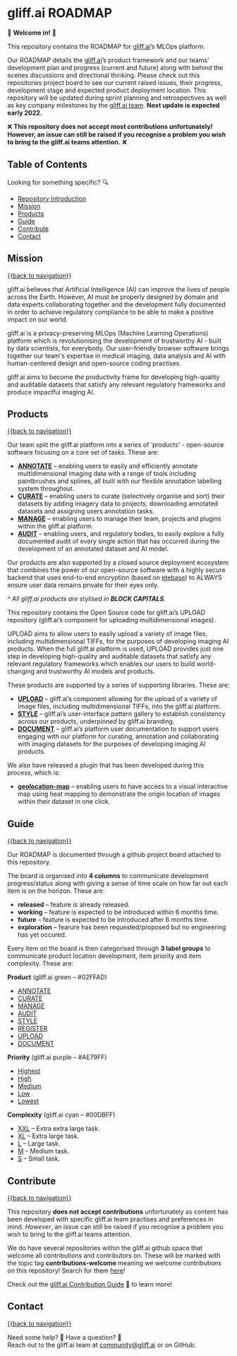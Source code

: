 # gliff.ai ROADMAP

👋 **Welcome in!** 👋

This repository contains the ROADMAP for [gliff.ai](https://gliff.ai)’s MLOps platform.

Our ROADMAP details the [gliff.ai](https://gliff.ai)’s product framework and our teams’ development plan and progress (current and future) along with behind the scenes discussions and directional thinking. Please check out this repositories project board to see our current raised issues, their progress, development stage and expected product deployment location. This repository will be updated during sprint planning and retrospectives as well as key company milestones by the [gliff.ai team](https://gliff.ai/about/). **Next update is expected early 2022.**

❌ **This repository does not accept most contributions unfortunately! However, an issue can still be raised if you recognise a problem you wish to bring to the gliff.ai teams attention.** ❌

## Table of Contents

Looking for something specific? 🔍

- [Repository Introduction](#gliffai-roadmap)
- [Mission](#demo-preview)
- [Products](#table-of-contents)
- [Guide](#installation)
- [Contribute](#contribute)
- [Contact](#contact)

## Mission

[{{back to navigation}}](#table-of-contents)

gliff.ai believes that Artificial Intelligence (AI) can improve the lives of people across the Earth. However, AI must be properly designed by domain and data experts collaborating together and the development fully documented in order to achieve regulatory compliance to be able to make a positive impact on our world.

gliff.ai is a privacy-preserving MLOps (Machine Learning Operations) platform which is revolutionising the development of trustworthy AI - built by data scientists, for everybody. Our user-friendly browser software brings together our team's expertise in medical imaging, data analysis and AI with human-centered design and open-source coding practises.

gliff.ai aims to become _the_ productivity frame for developing high-quality and auditable datasets that satisfy any relevant regulatory frameworks and produce impactful imaging AI.

## Products

[{{back to navigation}}](#table-of-contents)

Our team split the gliff.ai platform into a series of ‘products’ - open-source software focusing on a core set of tasks. These are:

- [**ANNOTATE**](https://github.com/gliff-ai/annotate) – enabling users to easily and efficiently annotate multidimensional imaging data with a range of tools including paintbrushes and splines, all built with our flexible annotation labelling system throughout.
- [**CURATE**](https://github.com/gliff-ai/curate) – enabling users to curate (selectively organise and sort) their datasets by adding imagery data to projects, downloading annotated datasets and assigning users annotation tasks.
- [**MANAGE**](https://github.com/gliff-ai/manage) – enabling users to manage their team, projects and plugins within the gliff.ai platform.
- [**AUDIT**](https://github.com/gliff-ai/audit) – enabling users, and regulatory bodies, to easily explore a fully documented audit of every single action that has occurred during the development of an annotated dataset and AI model.

Our products are also supported by a closed source deployment ecosystem that combines the power of our open-source software with a highly secure backend that uses end-to-end encryption (based on [etebase](https://www.etebase.com)) to ALWAYS ensure user data remains private for their eyes only. 

_^ All gliff.ai products are stylised in **BLOCK CAPITALS**._

This repository contains the Open Source code for gliff.ai’s UPLOAD repository (gliff.ai’s component for uploading multidimensional images). 

UPLOAD aims to allow users to easily upload a variety of image files, including multidimensional TIFFs, for the purposes of developing imaging AI products. When the full gliff.ai platform is used, UPLOAD provides just one step in developing high-quality and auditable datasets that satisfy any relevant regulatory frameworks which enables our users to build world-changing and trustworthy AI models and products. 

These products are supported by a series of supporting libraries. These are:

- [**UPLOAD**](https://github.com/gliff-ai/upload) – gliff.ai’s component allowing for the upload of a variety of image files, including multidimensional TIFFs, into the gliff.ai platform.
- [**STYLE**](https://github.com/gliff-ai/style) – gliff.ai’s user-interface pattern gallery to establish consistency across our products, underpinned by gliff.ai branding.
- [**DOCUMENT**](https://github.com/gliff-ai/document) – gliff.ai’s platform user documentation to support users engaging with our platform for curating, annotation and collaborating with imaging datasets for the purposes of developing imaging AI products.

We also have released a plugin that has been developed during this process, which is:

- [**geolocation-map**](https://github.com/gliff-ai/geolocation-map) – enabling users to have access to a visual interactive map using heat mapping to demonstrate the origin location of images within their dataset in one click. 

## Guide

[{{back to navigation}}](#table-of-contents)

Our ROADMAP is documented through a github project board attached to this repository.

The board is organised into **4 columns** to communicate development progress/status along with giving a sense of time scale on how far out each item is on the horizon. These are:

- **released** – feature is already released.
- **working** – feature is expected to be introduced within 6 months time.
- **future** – feature is expected to be introduced after 6 months time.
- **exploration** – fearure has been requested/proposed but no engineering has yet occured.

Every item on the board is then categorised through **3 label groups** to communicate product location development, item priority and item complexity. These are:

**Product**  (gliff.ai green – #02FFAD)
- [ANNOTATE](https://github.com/search?q=user%3Agliff-ai+repo%3Aroadmap+label%3AANNNOTATE+is%3Aopen++repo%3Aroadmap&type=Repositories&ref=advsearch&l=&l=)
- [CURATE](https://github.com/search?q=user%3Agliff-ai+repo%3Aroadmap+label%3ACURATE+is%3Aopen++repo%3Aroadmap&type=Repositories&ref=advsearch&l=&l=)
- [MANAGE](https://github.com/search?q=user%3Agliff-ai+repo%3Aroadmap+label%3MANAGE+is%3Aopen++repo%3Aroadmap&type=Repositories&ref=advsearch&l=&l=)
- [AUDIT](https://github.com/search?q=user%3Agliff-ai+repo%3Aroadmap+label%3AAUDIT+is%3Aopen++repo%3Aroadmap&type=Repositories&ref=advsearch&l=&l=)
- [STYLE](https://github.com/search?q=user%3Agliff-ai+repo%3Aroadmap+label%3ASTYLE+is%3Aopen++repo%3Aroadmap&type=Repositories&ref=advsearch&l=&l=)
- [REGISTER](https://github.com/search?q=user%3Agliff-ai+repo%3Aroadmap+label%3AREGISTER+is%3Aopen++repo%3Aroadmap&type=Repositories&ref=advsearch&l=&l=)
- [UPLOAD](https://github.com/search?q=user%3Agliff-ai+repo%3Aroadmap+label%3AUPLOAD+is%3Aopen++repo%3Aroadmap&type=Repositories&ref=advsearch&l=&l=)
- [DOCUMENT](https://github.com/search?q=user%3Agliff-ai+repo%3Aroadmap+label%3ADOCUMENT+is%3Aopen++repo%3Aroadmap&type=Repositories&ref=advsearch&l=&l=)

**Priority**  (gliff.ai purple – #AE79FF)
- [Highest](https://github.com/search?q=user%3Agliff-ai+repo%3Aroadmap+label%3AHighest+is%3Aopen++repo%3Aroadmap&type=Repositories&ref=advsearch&l=&l=)
- [High](https://github.com/search?q=user%3Agliff-ai+repo%3Aroadmap+label%3AHigh+is%3Aopen++repo%3Aroadmap&type=Repositories&ref=advsearch&l=&l=)
- [Medium](https://github.com/search?q=user%3Agliff-ai+repo%3Aroadmap+label%3AMedium+is%3Aopen++repo%3Aroadmap&type=Repositories&ref=advsearch&l=&l=)
- [Low](https://github.com/search?q=user%3Agliff-ai+repo%3Aroadmap+label%3ALow+is%3Aopen++repo%3Aroadmap&type=Repositories&ref=advsearch&l=&l=)
- [Lowest](https://github.com/search?q=user%3Agliff-ai+repo%3Aroadmap+label%3ALowest+is%3Aopen++repo%3Aroadmap&type=Repositories&ref=advsearch&l=&l=)

**Complexity**  (gliff.ai cyan – #00DBFF)
- [XXL](https://github.com/search?q=user%3Agliff-ai+repo%3Aroadmap+label%3AXXL+is%3Aopen++repo%3Aroadmap&type=Repositories&ref=advsearch&l=&l=) – Extra extra large task.
- [XL](https://github.com/search?q=user%3Agliff-ai+repo%3Aroadmap+label%3AXL+is%3Aopen++repo%3Aroadmap&type=Repositories&ref=advsearch&l=&l=) – Extra large task.
- [L](https://github.com/search?q=user%3Agliff-ai+repo%3Aroadmap+label%3AL+is%3Aopen++repo%3Aroadmap&type=Repositories&ref=advsearch&l=&l=) – Large task.
- [M](https://github.com/search?q=user%3Agliff-ai+repo%3Aroadmap+label%3AM+is%3Aopen++repo%3Aroadmap&type=Repositories&ref=advsearch&l=&l=) – Medium task.
- [S](https://github.com/search?q=user%3Agliff-ai+repo%3Aroadmap+label%3AS+is%3Aopen++repo%3Aroadmap&type=Repositories&ref=advsearch&l=&l=) – Small task.

## Contribute

[{{back to navigation}}](#table-of-contents)

This repository **does not accept contributions** unfortunately as content has been developed with specific gliff.ai team practises and preferences in mind. _However_, an issue can still be raised if you recognise a problem you wish to bring to the gliff.ai teams attention.

We do have several repositories within the gliff.ai github space that  welcome all contributions and contributors on. These will be marked with the topic tag **contributions-welcome** meaning we welcome contributions on this repository! Search for them [here](https://github.com/search?q=topic%3Acontributors-welcome+org%3Agliff-ai&type=Repositories)!

Check out the [gliff.ai Contribution Guide](https://github.com/gliff-ai/.github/blob/main/CONTRIBUTING.md) 👋 to learn more!

## Contact

[{{back to navigation}}](#table-of-contents)

Need some help? 🤔 Have a question? 🧠 \
Reach out to the gliff.ai team at [community@gliff.ai](mailto:community@gliff.ai?subject=[GitHub]) or on GitHub.
